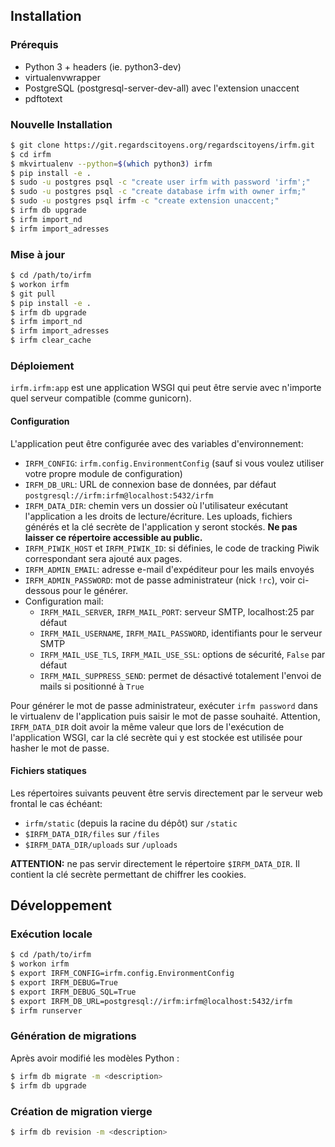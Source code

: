 ## Installation

### Prérequis

* Python 3 + headers (ie. python3-dev)
* virtualenvwrapper
* PostgreSQL (postgresql-server-dev-all) avec l'extension unaccent
* pdftotext

### Nouvelle Installation

```sh
$ git clone https://git.regardscitoyens.org/regardscitoyens/irfm.git
$ cd irfm
$ mkvirtualenv --python=$(which python3) irfm
$ pip install -e .
$ sudo -u postgres psql -c "create user irfm with password 'irfm';"
$ sudo -u postgres psql -c "create database irfm with owner irfm;"
$ sudo -u postgres psql irfm -c "create extension unaccent;"
$ irfm db upgrade
$ irfm import_nd
$ irfm import_adresses
```

### Mise à jour

```sh
$ cd /path/to/irfm
$ workon irfm
$ git pull
$ pip install -e .
$ irfm db upgrade
$ irfm import_nd
$ irfm import_adresses
$ irfm clear_cache
```

### Déploiement

`irfm.irfm:app` est une application WSGI qui peut être servie avec n'importe quel serveur compatible (comme gunicorn).

#### Configuration

L'application peut être configurée avec des variables d'environnement:

* `IRFM_CONFIG`: `irfm.config.EnvironmentConfig` (sauf si vous voulez utiliser votre propre module de configuration)
* `IRFM_DB_URL`: URL de connexion base de données, par défaut `postgresql://irfm:irfm@localhost:5432/irfm`
* `IRFM_DATA_DIR`: chemin vers un dossier où l'utilisateur exécutant l'application a les droits de lecture/écriture. Les uploads, fichiers générés et la clé secrète de l'application y seront stockés. **Ne pas laisser ce répertoire accessible au public.**
* `IRFM_PIWIK_HOST` et `IRFM_PIWIK_ID`: si définies, le code de tracking Piwik correspondant sera ajouté aux pages.
* `IRFM_ADMIN_EMAIL`: adresse e-mail d'expéditeur pour les mails envoyés
* `IRFM_ADMIN_PASSWORD`: mot de passe administrateur (nick `!rc`), voir ci-dessous pour le générer.
* Configuration mail:
    * `IRFM_MAIL_SERVER`, `IRFM_MAIL_PORT`: serveur SMTP, localhost:25 par défaut
    * `IRFM_MAIL_USERNAME`, `IRFM_MAIL_PASSWORD`, identifiants pour le serveur SMTP
    * `IRFM_MAIL_USE_TLS`, `IRFM_MAIL_USE_SSL`: options de sécurité, `False` par défaut
    * `IRFM_MAIL_SUPPRESS_SEND`: permet de désactivé totalement l'envoi de mails si positionné à `True`

Pour générer le mot de passe administrateur, exécuter `irfm password` dans le virtualenv de l'application puis saisir le mot de passe souhaité.  Attention, `IRFM_DATA_DIR` doit avoir la même valeur que lors de l'exécution de l'application WSGI, car la clé secrète qui y est stockée est utilisée pour hasher le mot de passe.

#### Fichiers statiques

Les répertoires suivants peuvent être servis directement par le serveur web frontal le cas échéant:

* `irfm/static` (depuis la racine du dépôt) sur `/static`
* `$IRFM_DATA_DIR/files` sur `/files`
* `$IRFM_DATA_DIR/uploads` sur `/uploads`

**ATTENTION:** ne pas servir directement le répertoire `$IRFM_DATA_DIR`. Il contient la clé secrète permettant de chiffrer les cookies.

## Développement

### Exécution locale

```bash
$ cd /path/to/irfm
$ workon irfm
$ export IRFM_CONFIG=irfm.config.EnvironmentConfig
$ export IRFM_DEBUG=True
$ export IRFM_DEBUG_SQL=True
$ export IRFM_DB_URL=postgresql://irfm:irfm@localhost:5432/irfm
$ irfm runserver
```

### Génération de migrations

Après avoir modifié les modèles Python :

```bash
$ irfm db migrate -m <description>
$ irfm db upgrade
```

### Création de migration vierge

```bash
$ irfm db revision -m <description>
```
